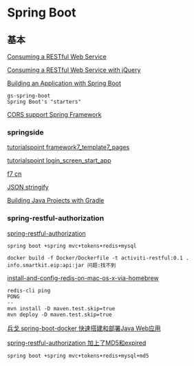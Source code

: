 # Spring Boot



## 基本

[Consuming a RESTful Web Service](https://spring.io/guides/gs/consuming-rest/)

[Consuming a RESTful Web Service with jQuery](https://spring.io/guides/gs/consuming-rest-jquery/)

[Building an Application with Spring Boot](https://spring.io/guides/gs/spring-boot/#initial)

    gs-spring-boot
    Spring Boot's "starters"

[CORS support  Spring Framework ](https://spring.io/blog/2015/06/08/cors-support-in-spring-framework)

### springside

[tutorialspoint framework7_template7_pages](https://www.tutorialspoint.com/framework7/framework7_template7_pages.htm)

[tutorialspoint login_screen_start_app](https://www.tutorialspoint.com/framework7/login_screen_start_app.htm)

[f7 cn](http://docs.framework7.cn/Index/list_view.html)

[JSON stringify](https://developer.mozilla.org/en-US/docs/Web/JavaScript/Reference/Global_Objects/JSON/stringify)

[Building Java Projects with Gradle](https://spring.io/guides/gs/gradle/)

### spring-restful-authorization

[spring-restful-authorization](https://github.com/ScienJus/spring-restful-authorization)

```
spring boot +spring mvc+tokens+redis+mysql

docker build -f Docker/Dockerfile -t activiti-restful:0.1 .
info.smartkit.eip:api:jar 问题:找不到
```
	
[install-and-config-redis-on-mac-os-x-via-homebrew](https://medium.com/@petehouston/install-and-config-redis-on-mac-os-x-via-homebrew-eb8df9a4f298#.yaok1gmfi)

```
redis-cli ping
PONG
--
mvn install -D maven.test.skip=true
mvn deploy -D maven.test.skip=true
```

[兵戈 spring-boot-docker 快速搭建和部署Java Web应用](https://github.com/bingohuang/spring-boot-docker)

	

[spring-restful-authorization 加上了MD5和expired](https://github.com/MarkMobile/spring-restful-authorization)

```
spring boot +spring mvc+tokens+redis+mysql+md5 
```